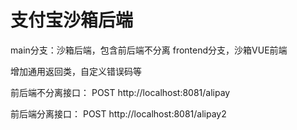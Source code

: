 # 支付宝沙箱后端

main分支：沙箱后端，包含前后端不分离
frontend分支，沙箱VUE前端

增加通用返回类，自定义错误码等

前后端不分离接口：
POST http://localhost:8081/alipay

前后端分离接口：
POST http://localhost:8081/alipay2
